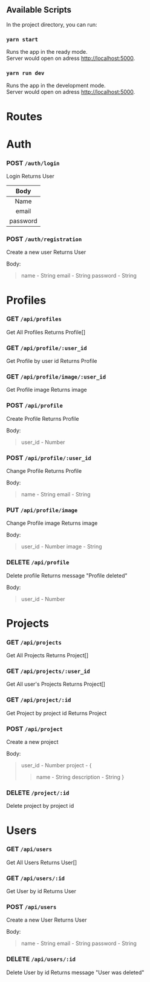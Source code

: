## Available Scripts

In the project directory, you can run:

### `yarn start`

Runs the app in the ready mode.\
Server would open on adress [http://localhost:5000](http://localhost:5000).

### `yarn run dev`

Runs the app in the development mode.\
Server would open on adress [http://localhost:5000](http://localhost:5000).

# Routes

# Auth

### POST `/auth/login`

Login
Returns User

| Body |
|:-------------:|
| Name | | Type |
| email | | String |
| password | | String |

### POST `/auth/registration`

Create a new user
Returns User

Body:

> name - String
> email - String
> password - String

# Profiles

### GET `/api/profiles`

Get All Profiles
Returns Profile[]

### GET `/api/profile/:user_id`

Get Profile by user id
Returns Profile

### GET `/api/profile/image/:user_id`

Get Profile image
Returns image

### POST `/api/profile`

Create Profile
Returns Profile

Body:
> user_id - Number

### POST `/api/profile/:user_id`

Change Profile
Returns Profile

Body:
> name - String
> email - String

### PUT `/api/profile/image`

Change Profile image
Returns image

Body:
> user_id - Number
> image - String

### DELETE `/api/profile`

Delete profile
Returns message "Profile deleted"

Body:
> user_id - Number

# Projects

### GET `/api/projects`

Get All Projects
Returns Project[]

### GET `/api/projects/:user_id`

Get All user's Projects
Returns Project[]

### GET `/api/project/:id`

Get Project by project id
Returns Project

### POST `/api/project`

Create a new project

Body:
> user_id - Number
> project - {
>> name - String
>> description - String
}

### DELETE `/project/:id`

Delete project by project id

# Users

### GET `/api/users`

Get All Users
Returns User[]

### GET `/api/users/:id`

Get User by id
Returns User

### POST `/api/users`

Create a new User
Returns User

Body:
> name - String
> email - String
> password - String

### DELETE `/api/users/:id`

Delete User by id
Returns message "User was deleted"
